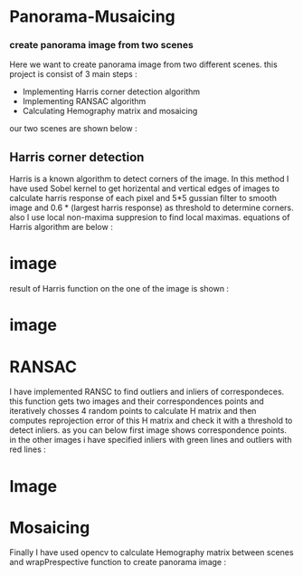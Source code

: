 # Panorama-Musaicing
### create panorama image from two scenes


Here we want to create panorama image from two different scenes. this project is consist of 3 main steps : 

- Implementing Harris corner detection algorithm
- Implementing RANSAC algorithm
- Calculating Hemography matrix and mosaicing

our two scenes are shown below : 

## Harris corner detection

 Harris is a known algorithm to detect corners of the image. In this method I have used Sobel kernel to get horizental and vertical edges of images to calculate harris response of each pixel and 5*5 gussian filter to smooth image and 0.6 * (largest harris response) as  threshold to determine corners. also I use local non-maxima suppresion to find local maximas. equations of Harris algorithm are below : 
# image
result of Harris function on the one of the image is shown : 
# image

# RANSAC
I have implemented RANSC to find outliers and inliers of correspondeces. this function gets two images and their correspondences points and iteratively chosses 4 random points to calculate H matrix and then computes reprojection error of this H matrix and check it with a threshold to detect inliers. as you can below first image shows correspondence points. in the other images i have specified inliers with green lines and outliers with red lines : 

# Image

# Mosaicing
Finally I have used opencv to calculate Hemography matrix between scenes and wrapPrespective function to create panorama image : 

